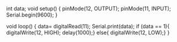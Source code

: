 int data;
void setup() {
  pinMode(12, OUTPUT);
  pinMode(11, INPUT);
  Serial.begin(9600);
}

void loop() {
  data= digitalRead(11);
  Serial.print(data);
  if (data == 1){
  digitalWrite(12, HIGH);
  delay(1000);}
  else{
  digitalWrite(12, LOW);}
}